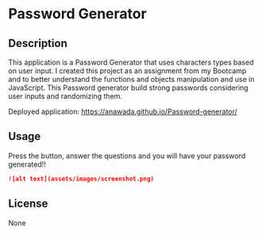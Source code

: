# Password Generator

## Description

This application is a Password Generator that uses characters types based on user input.  I created this project as an assignment from my Bootcamp and to better understand the functions and objects manipulation and use in JavaScript. This Password generator build strong passwords considering user inputs and randomizing them.  

Deployed application: https://anawada.github.io/Password-generator/


## Usage 

Press the button, answer the questions and you will have your password generated!!

```md
![alt text](assets/images/screenshot.png)
```

## License

None


